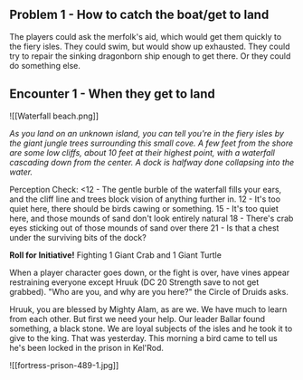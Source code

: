 ## Problem 1 - How to catch the boat/get to land
The players could ask the merfolk's aid, which would get them quickly to the fiery isles. They could swim, but would show up exhausted. They could try to repair the sinking dragonborn ship enough to get there. Or they could do something else.

## Encounter 1 - When they get to land
![[Waterfall beach.png]]

_As you land on an unknown island, you can tell you're in the fiery isles by the giant jungle trees surrounding this small cove. A few feet from the shore are some low cliffs, about 10 feet at their highest point, with a waterfall cascading down from the center. A dock is halfway done collapsing into the water._

Perception Check:
<12 - The gentle burble of the waterfall fills your ears, and the cliff line and trees block vision of anything further in. 
12 - It's too quiet here, there should be birds cawing or something. 
15 - It's too quiet here, and those mounds of sand don't look entirely natural
18 - There's crab eyes sticking out of those mounds of sand over there
21 - Is that a chest under the surviving bits of the dock?

**Roll for Initiative!**
Fighting 1 Giant Crab and 1 Giant Turtle

When a player character goes down, or the fight is over, have vines appear restraining everyone except Hruuk (DC 20 Strength save to not get grabbed). "Who are you, and why are you here?" the Circle of Druids asks. 

Hruuk, you are blessed by Mighty Alam, as are we. We have much to learn from each other. But first we need your help. Our leader Ballar found something, a black stone. We are loyal subjects of the isles and he took it to give to the king. That was yesterday. This morning a bird came to tell us he's been locked in the prison in Kel'Rod.



![[fortress-prison-489-1.jpg]]
